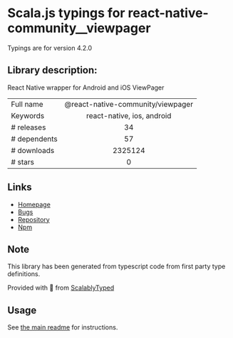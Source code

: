 
# Scala.js typings for react-native-community__viewpager

Typings are for version 4.2.0

## Library description:
React Native wrapper for Android and iOS ViewPager

|                    |                 |
| ------------------ | :-------------: |
| Full name          | @react-native-community/viewpager |
| Keywords           | react-native, ios, android |
| # releases         | 34 |
| # dependents       | 57 |
| # downloads        | 2325124 |
| # stars            | 0 |

## Links
- [Homepage](https://github.com/callstack/react-native-viewpager#readme)
- [Bugs](https://github.com/callstack/react-native-viewpager/issues)
- [Repository](https://github.com/callstack/react-native-viewpager)
- [Npm](https://www.npmjs.com/package/%40react-native-community%2Fviewpager)
    


## Note
This library has been generated from typescript code from first party type definitions.

Provided with :purple_heart: from [ScalablyTyped](https://github.com/oyvindberg/ScalablyTyped)

## Usage
See [the main readme](../../readme.md) for instructions.


